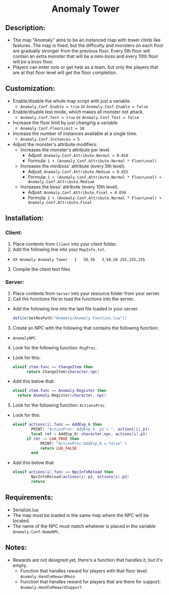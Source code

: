 <h1 align="center">Anomaly Tower</h1>

## Description:
* The map "Anomaly" aims to be an instanced map with tower climb like features. The map is fixed, but the difficulty and monsters on each floor are gradually stronger from the previous floor. Every 5th floor will contain an extra monster that will be a mini-boss and every 10th floor will be a boss floor.
* Players can enter solo or get help as a team, but only the players that are at that floor level will get the floor completion.

## Customization:
* Enable/disable the whole map script with just a variable.
  * `Anomaly.Conf.Enable = true` or `Anomaly.Conf.Enable = false`
* Enable/disable test mode, which makes all monster not attack.
  * `Anomaly.Conf.Test = true` or `Anomaly.Conf.Test = false`
* Increase the floor limit by just changing a variable.
  * `Anomaly.Conf.FloorLimit = 10`
* Increase the number of instances available at a single time.
  * `Anomaly.Conf.Instances = 5`
* Adjust the monster's attribute modifiers:
  * Increases the monster's attribute per level.
    * Adjust: `Anomaly.Conf.Attribute.Normal = 0.010`
    * Formula: `1 + (Anomaly.Conf.Attribute.Normal * FloorLevel)`
  * Increases the miniboss' attribute (every 5th level).
    * Adjust: `Anomaly.Conf.Attribute.Medium = 0.025`
    * Formula: `1 + (Anomaly.Conf.Attribute.Normal * FloorLevel) + Anomaly.Conf.Attribute.Medium`
  * Increases the boss' attribute (every 10th level).
    * Adjust: `Anomaly.Conf.Attribute.Final = 0.050`
    * Formula: `1 + (Anomaly.Conf.Attribute.Normal * FloorLevel) + Anomaly.Conf.Attribute.Final`

## Installation:
### Client:
1. Place contents from `Client` into your client folder.
2. Add the following line into your `MapInfo.txt`.
  * `XX	Anomaly	Anomaly Tower	1	50,50	3,50,50	255,255,255`
3. Compile the client text files.
### Server:
1. Place contents from `Server` into your resource folder from your server.
2. Call the functions file to load the functions into the server.
  * Add the following line into the last file loaded in your server.
    ```lua
    dofile(GetResPath("Anomaly/Anomaly Function.lua"))
    ```
3. Create an NPC with the following that contains the following function:
  * `AnomalyNPC`
4. Look for the following function: `MsgProc`.
  * Look for this:
  	```lua
    elseif item.func == ChangeItem then
		  return ChangeItem(character,npc)
    ```
  * Add this below that:
  	``` lua
    elseif item.func == Anomaly.Register then
      return Anomaly.Register(character, npc)
    ```
5. Look for the following function: `ActionsProc`.
  * Look for this:
    ```lua 
    elseif actions[i].func == AddExp_6 then
			PRINT( "ActionProc: AddExp_6, p1 = ", actions[i].p1)
			local ret = AddExp_6( character,npc, actions[i].p1)
		  if ret ~= LUA_TRUE then
				PRINT( "ActionProc:AddExp_6 = false" )
				return LUA_FALSE
			end
    ```
  * Add this below that:
    ```lua
    elseif actions[i].func == NpcInfoReload then
			NpcInfoReload(actions[i].p1, actions[i].p2)
			return
    ```

## Requirements:
* Serialize.lua
* The map must be loaded in the same map where the NPC will be located.
* The name of the NPC must match whatever is placed in the variable `Anomaly.Conf.NameNPC`.

## Notes:
* Rewards are not designed yet, there's a function that handles it, but it's empty.
  * Function that handles reward for players with that floor level:
    `Anomaly.HandleRewardMain`
  * Function that handles reward for players that are there for support:
    `Anomaly.HandleRewardSupport`